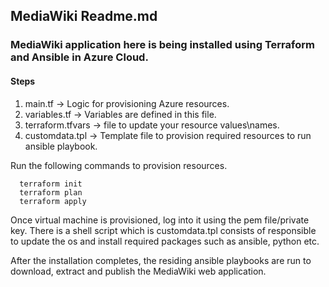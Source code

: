 ## MediaWiki Readme.md

### MediaWiki application here is being installed using Terraform and Ansible in Azure Cloud.


#### Steps
1. main.tf -> Logic for provisioning Azure resources.
2. variables.tf -> Variables are defined in this file.
3. terraform.tfvars -> file to update your resource values\names.
4. customdata.tpl -> Template file to provision required resources to run ansible playbook.


Run the following commands to provision resources.

```
  terraform init
  terraform plan
  terraform apply
```

Once virtual machine is provisioned, log into it using the pem file/private key.
There is a shell script which is customdata.tpl consists of responsible to update the os and install required packages such as ansible, python etc.

After the installation completes, the residing ansible playbooks are run to download, extract and publish the MediaWiki web application.